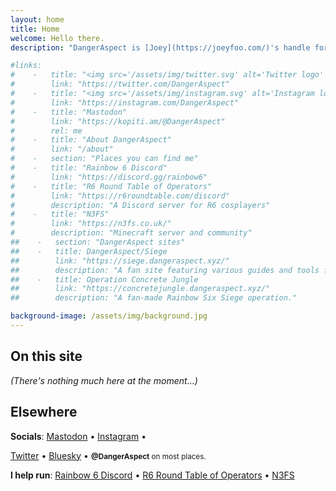 ```yaml
---
layout: home
title: Home 
welcome: Hello there.
description: "DangerAspect is [Joey](https://joeyfoo.com/)'s handle for hobby and gaming-related stuff."

#links:
#    -   title: "<img src='/assets/img/twitter.svg' alt='Twitter logo' class='icon'> Twitter"
#        link: "https://twitter.com/DangerAspect"
#    -   title: "<img src='/assets/img/instagram.svg' alt='Instagram logo' class='icon'> Instagram"
#        link: "https://instagram.com/DangerAspect"
#    -   title: "Mastodon"
#        link: "https://kopiti.am/@DangerAspect"
#        rel: me
#    -   title: "About DangerAspect"
#        link: "/about"
#    -   section: "Places you can find me"
#    -   title: "Rainbow 6 Discord"
#        link: "https://discord.gg/rainbow6"
#    -   title: "R6 Round Table of Operators"
#        link: "https://r6roundtable.com/discord"
#        description: "A Discord server for R6 cosplayers"
#    -   title: "N3FS"
#        link: "https://n3fs.co.uk/"
#        description: "Minecraft server and community"
##    -   section: "DangerAspect sites"
##    -   title: DangerAspect/Siege
##        link: "https://siege.dangeraspect.xyz/"
##        description: "A fan site featuring various guides and tools for Rainbow Six: Siege."
##    -   title: Operation Concrete Jungle
##        link: "https://concretejungle.dangeraspect.xyz/"
##        description: "A fan-made Rainbow Six Siege operation."

background-image: /assets/img/background.jpg
---
```


## On this site

*(There's nothing much here at the moment...)*

## Elsewhere

**Socials**: 
[Mastodon](https://kopiti.am/@DangerAspect) &bull; 
[Instagram](https://instagram.com/DangerAspect) &bull; 
<!-- [Threads](https://www.threads.net/@dangeraspect) &bull; -->
[Twitter](https://twitter.com/DangerAspect) &bull; 
[Bluesky](https://bsky.app/profile/dangeraspect.xyz) &bull; 
<small>**@DangerAspect** on most places.</small>

**I help run**: 
[Rainbow 6 Discord](https://discord.gg/rainbow6) &bull; 
[R6 Round Table of Operators](https://r6roundtable.com/discord) &bull; 
[N3FS](https://n3fs.co.uk/)